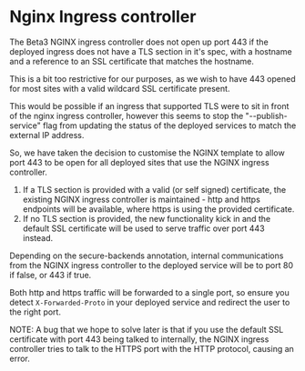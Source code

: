 # Nginx Ingress controller

The Beta3 NGINX ingress controller does not open up port 443 if the deployed ingress does not have a TLS section in it's spec, with a hostname and a reference to an SSL certificate that matches the hostname.

This is a bit too restrictive for our purposes, as we wish to have 443 opened for most sites with a valid wildcard SSL certificate present.

This would be possible if an ingress that supported TLS were to sit in front of the nginx ingress controller, however this seems to stop the "--publish-service" flag from updating the status of the deployed services to match the external IP address.

So, we have taken the decision to customise the NGINX template to allow port 443 to be open for all deployed sites that use the NGINX ingress controller.

1. If a TLS section is provided with a valid (or self signed) certificate, the existing NGINX ingress controller is maintained - http and https endpoints will be available, where https is using the provided certificate.
2. If no TLS section is provided, the new functionality kick in and the default SSL certificate will be used to serve traffic over port 443 instead.

Depending on the secure-backends annotation, internal communications from the NGINX ingress controller to the deployed service will be to port 80 if false, or 443 if true.

Both http and https traffic will be forwarded to a single port, so ensure you detect `X-Forwarded-Proto` in your deployed service and redirect the user to the right port.

NOTE:
A bug that we hope to solve later is that if you use the default SSL certificate with port 443 being talked to internally,
the NGINX ingress controller tries to talk to the HTTPS port with the HTTP protocol, causing an error.
